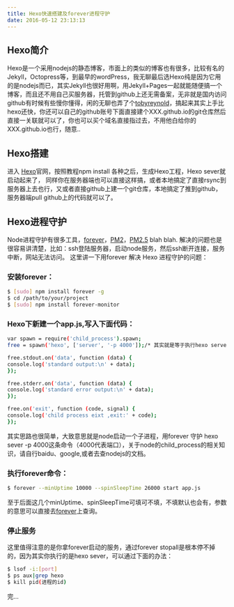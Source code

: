 ```yaml
---
title: Hexo快速搭建及forever进程守护
date: 2016-05-12 23:13:13
---
```

## Hexo简介
Hexo是一个采用nodejs的静态博客，市面上的类似的博客也有很多，比较有名的Jekyll，Octopress等，到最早的wordPress，我无聊最后选Hexo纯是因为它用的是nodejs而已，其实Jekyll也很好用啊，用Jekyll+Pages一起就能随便搞一个博客，而且还不用自己买服务器，托管到github上还无需备案，无非就是国内访问github有时候有些慢你懂得，闲的无聊也弄了个[tobyreynold](https://tobyreynold.github.io/)，搞起来其实上手比hexo还快，你还可以自己的github账号下面直接建个XXX.github.io的git仓库然后直接一关联就可以了，你也可以买个域名直接指过去，不用他白给你的XXX.github.io也行，随意..
  

## Hexo搭建

进入 [Hexo](https://hexo.io/)官网，按照教程npm install 各种之后，生成Hexo工程，Hexo sever就启动起来了，
同样你在服务器端也可以直接这样搞，或者本地搞定了直接rsync到服务器上去也行，又或者直接github上建一个git仓库，本地搞定了推到github，服务器端pull github上的代码就可以了。


## Hexo进程守护

Node进程守护有很多工具，[forever](https://www.npmjs.com/package/forever)，[PM2](http://pm2.keymetrics.io/)，[PM2.5](https://www.npmjs.com/package/pm25) blah blah.
解决的问题也是很容易讲清楚，比如：ssh登陆服务器，启动node服务，然后ssh断开连接，服务中断，网站无法访问。
这里讲一下用forever 解决 Hexo 进程守护的问题：
### 安装forever：
``` bash
$ [sudo] npm install forever -g
$ cd /path/to/your/project
$ [sudo] npm install forever-monitor
```

### Hexo下新建一个app.js,写入下面代码：
``` bash
var spawn = require('child_process').spawn;
free = spawn('hexo', ['server', '-p 4000']);/* 其实就是等于执行hexo server -p 4000*/

free.stdout.on('data', function (data) {
console.log('standard output:\n' + data);
});

free.stderr.on('data', function (data) { 
console.log('standard error output:\n' + data);
});

free.on('exit', function (code, signal) {
console.log('child process eixt ,exit:' + code);
});
```

其实思路也很简单，大致意思就是node启动一个子进程，用forever 守护 hexo sever -p 4000这条命令（4000代表端口），关于node的child_process的相关知识，请自行baidu、google,或者去查nodejs的文档。

### 执行forever命令：
``` bash
$ forever --minUptime 10000 --spinSleepTime 26000 start app.js
```

至于后面这几个minUptime、spinSleepTime可填可不填，不填默认也会有，参数的意思可以直接去[forever](https://www.npmjs.com/package/forever)上查询。

### 停止服务

这里值得注意的是你拿forever启动的服务，通过forever stopall是根本停不掉的，因为其实你执行的是hexo sever，可以通过下面的办法：
``` bash
$ lsof -i:[port]
$ ps aux|grep hexo
$ kill pid(进程的id)
```

完...





